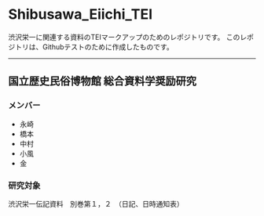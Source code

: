 # Shibusawa_Eiichi_TEI
渋沢栄一に関連する資料のTEIマークアップのためのレポジトリです。
このレポジトリは、Githubテストのために作成したものです。

 ---

## 国立歴史民俗博物館 総合資料学奨励研究
### メンバー
* 永崎
* 橋本
* 中村
* 小風
* 金

### 研究対象
渋沢栄一伝記資料　別巻第１，２　（日記、日時通知表）

